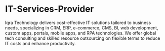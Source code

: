 # IT-Services-Provider
Iqra Technology delivers cost-effective IT solutions tailored to business needs, specializing in CRM, ERP, e-commerce, CMS, BI, web development, custom apps, portals, mobile apps, and RPA technologies. We offer global tech consulting and skilled resource outsourcing on flexible terms to reduce IT costs and enhance productivity.
